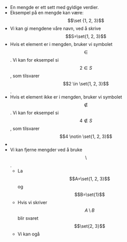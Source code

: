 - En mengde er ett sett med gyldige verdier.
- Eksempel på en mengde kan være: $$\set {1, 2, 3}$$
- Vi kan gi mengdene våre navn, ved å skrive $$S=\set{1, 2, 3}$$
- Hvis et element er i mengden, bruker vi symbolet $$\in$$.
  Vi kan for eksempel si $$2\in S$$, som tilsvarer $$2 \in \set{1, 2, 3}$$.
- Hvis et element ikke er i mengden, bruker vi symbolet $$\notin$$.
  Vi kan for eksempel si $$4\notin S$$, som tilsvarer $$4 \notin \set{1, 2, 3}$$
-
- Vi kan fjerne mengder ved å bruke $$\setminus$$.
	- La $$A=\set{1, 2, 3}$$ og $$B=\set{1}$$
	- Hvis vi skriver $$A\setminus B$$ blir svaret $$\set{2, 3}$$
	- Vi kan ogå
